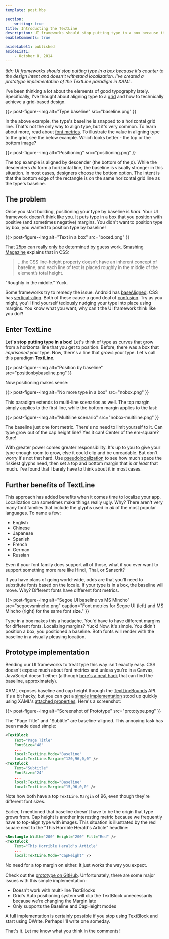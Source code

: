 ```yaml
---
template: post.hbs

section:
    writing: true
title: Introducting the TextLine
description: UI frameworks should stop putting type in a box because it's counter to the design intent and doesn't withstand localization. I've created a prototype implementation of the TextLine paradigm in XAML.
enableComments: true

asideLabel1: published
asideList1:
    - October 8, 2014
---
```


*tldr: UI frameworks should stop putting type in a box because it's counter to the design intent and doesn't withstand localization. I've created a prototype implementation of the TextLine paradigm in XAML.*

I've been thinking a lot about the elements of good typography lately. Specifically, I've thought about aligning type to a [grid](http://en.wikipedia.org/wiki/Grid_%28graphic_design%29) and how to technically achieve a grid-based design.

{{> post-figure--img
    alt="Type baseline"
    src="baseline.png"
}}

In the above example, the type's baseline is snapped to a horizontal grid line. That's not the only way to align type, but it's very common. To learn about more, read about [font metrics](http://en.wikipedia.org/wiki/Typeface#Font_metrics). To illustrate the value in aligning type to the grid, see the below example. Which looks better - the top or the bottom image?

{{> post-figure--img
    alt="Positioning"
    src="positioning.png"
}}

The top example is aligned by descender (the bottom of the *p*). While the descenders *do* form a horizontal line, the baseline is visually stronger in this situation. In most cases, designers choose the bottom option. The intent is that the bottom edge of the rectangle is on the same horizontal grid line as the type's baseline.

## The problem

Once you start building, positioning your type by baseline is *hard*. Your UI framework doesn't think like you. It puts type in a box that you position with positive (and sometimes negative) margins. You didn't want to position type by box, you wanted to position type by baseline!

{{> post-figure--img
    alt="Text in a box"
    src="boxed.png"
}}

That 25px can really only be determined by guess work. [Smashing Magazine](http://www.smashingmagazine.com/2012/12/17/css-baseline-the-good-the-bad-and-the-ugly/) explains that in CSS:

> ...the CSS line-height property doesn’t have an inherent concept of baseline, and each line of text is placed roughly in the middle of the element’s total height.

"Roughly in the middle." Yuck.

Some frameworks try to remedy the issue. Android has [baseAligned](http://www.doubleencore.com/2013/10/shifty-baseline-alignment/). CSS has [vertical-align](http://www.w3schools.com/cssref/pr_pos_vertical-align.asp). Both of these cause a good deal of [confusion](http://css-tricks.com/what-is-vertical-align/). Try as you might, you'll find yourself tediously nudging your type into place using margins. You know what you want, why can't the UI framework think like you do?!

## Enter TextLine

**Let's stop putting type in a box**! Let's think of type as curves that grow from a horizontal line that you get to position. Before, there was a box that *imprisoned* your type. Now, there's a line that *grows* your type. Let's call this paradigm **TextLine**.

{{> post-figure--img
    alt="Position by baseline"
    src="positionbybaseline.png"
}}

Now positioning makes sense:

{{> post-figure--img
    alt="No more type in a box"
    src="nobox.png"
}}

This paradigm extends to multi-line scenarios as well. The top margin simply applies to the first line, while the bottom margin applies to the last:

{{> post-figure--img
    alt="Multiline scenario"
    src="nobox-multiline.png"
}}

The baseline just one font metric. There's no need to limit yourself to it. Can type grow out of the cap height line? Yes it can! Center of the em-square? Sure!

With greater power comes greater responsibility. It's up to you to give your type enough room to grow, else it could clip and be unreadable. But don't worry it's not that hard. Use [pseudolocalization](http://en.wikipedia.org/wiki/Pseudolocalization) to see how much space the riskiest glyphs need, then set a top and bottom margin that is *at least* that much. I've found that I barely have to think about it in most cases.

## Further benefits of TextLine

This approach has added benefits when it comes time to localize your app. Localization can sometimes make things really ugly. Why? There aren't very many font families that include the glyphs used in *all* of the most popular languages. To name a few:

* English
* Chinese
* Japanese
* Spanish
* French
* German
* Russian

Even if your font family does support all of those, what if you ever want to support something more rare like Hindi, Thai, or Sanscrit?

If you have plans of going world-wide, odds are that you'll need to substitute fonts based on the locale. If your type is in a box, the baseline will move. Why? Different fonts have different font metrics.

{{> post-figure--img
    alt="Segoe UI baseline vs MS Mincho"
    src="segoevsmincho.png"
    caption="Font metrics for Segoe UI (left) and MS Mincho (right) for the same font size."
}}

Type in a box makes this a headache. You'd have to have different margins for different fonts. Localizing margins? Yuck! Now, it's simple. You didn't position a box, you positioned a baseline. Both fonts will render with the baseline in a visually pleasing location.

## Prototype implementation

Bending our UI frameworks to treat type this way isn't exactly easy. CSS doesn't expose much about font metrics and unless you're in a Canvas, JavaScript doesn't either (although [here's a neat hack](http://stackoverflow.com/questions/10247132/how-can-i-get-the-height-of-the-baseline-of-a-certain-font) that can find the baseline, approximately).

XAML exposes baseline and cap height through the [TextLineBounds](http://msdn.microsoft.com/en-us/library/windows/apps/xaml/windows.ui.xaml.textlinebounds.aspx) API. It's a bit hacky, but you can get a [simple implementation](https://github.com/Cryclops/prototypes-textline) stood up quickly using XAML's [attached properties](http://msdn.microsoft.com/en-us/library/ms749011(v=vs.110).aspx). Here's a screenshot:

{{> post-figure--img
    alt="Screenshot of Prototype"
    src="prototype.png"
}}

The "Page Title" and "Subtitle" are baseline-aligned. This annoying task has been made dead simple:

```xml
<TextBlock
    Text="Page Title"
    FontSize="48"
    ...
    local:TextLine.Mode="Baseline"
    local:TextLine.Margin="120,96,0,0" />
<TextBlock
    Text="Subtitle"
    FontSize="24"
    ...
    local:TextLine.Mode="Baseline"
    local:TextLine.Margin="15,96,0,0" />
```
Note how both have a top `TextLine.Margin` of 96, even though they're different font sizes.

Earlier, I mentioned that baseline doesn't have to be the origin that type grows from. Cap height is another interesting metric because we frequently have to top-align type with images. This situation is illustrated by the red square next to the "This Horrible Herald's Article" headline:

```xml
<Rectangle Width="200" Height="200" Fill="Red" />
<TextBlock
    Text="This Horrible Herald's Article"
    ...
    local:TextLine.Mode="CapHeight" />
```
No need for a top margin on either. It just works the way you expect.

Check out the [prototype on GitHub](https://github.com/Cryclops/prototypes-textline). Unfortunately, there are some major issues with this simple implementation:

* Doesn't work with multi-line TextBlocks
* Grid's Auto positioning system will clip the TextBlock unnecessarily because we're changing the Margin late
* Only supports the Baseline and CapHeight modes

A full implementation is certainly possible if you stop using TextBlock and start using DWrite. Perhaps I'll write one someday.

That's it. Let me know what you think in the comments!
